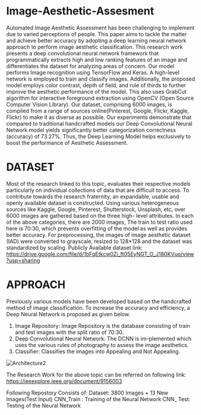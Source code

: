 # Image-Aesthetic-Assesment


Automated Image Aesthetic Assessment has been challenging to implement due to varied perceptions of people. This paper aims to tackle the matter and achieve better accuracy by adopting a deep learning neural network approach to perform image aesthetic classification. This research work presents a deep convolutional neural network framework that programmatically extracts high and low ranking features of an image and differentiates the dataset for analyzing areas of concern. Our model performs Image recognition using TensorFlow and Keras. A high-level network is employed to train and classify images. Additionally, the proposed model employs color contrast, depth of field, and rule of thirds to further improve the aesthetic performance of the model. This also uses GrabCut algorithm for interactive foreground extraction using OpenCV (Open Source Computer Vision Library). Our dataset, comprising 6000 images, is compiled from a range of sources online(Pinterest, Google, Flickr, Kaggle, Flickr) to make it as diverse as possible. Our experiments demonstrate that compared to traditional handcrafted models our Deep Convolutional Neural Network model yields significantly better categorization correctness (accuracy) of 73.27%. Thus, the Deep Learning Model helps exclusively to boost the performance of Aesthetic Assessment.

# DATASET

Most of the research linked to this topic, evaluates their respective models particularly on individual collections of data that are difficult to access. To contribute towards the research fraternity, an expandable, usable and openly available dataset is constructed. Using various heterogeneous sources like Kaggle, Google, Pinterest, Shutterstock, Unsplash, etc, over 6000 images are gathered based on the three high- level attributes. In each of the above categories, there are 2000 images, The train to test ratio
used here is 70:30, which prevents overfitting of the model as well as provides better accuracy. For preprocessing, the images of image aesthetic dataset (IAD) were converted to
grayscale, resized to 128*128 and the dataset was standardized by scaling.
Publicly Available dataset link: https://drive.google.com/file/d/1bFqEtkcw0Zi_ft05EyNGT_O_J180KVuo/view?usp=sharing

# APPROACH
Previously various models have been developed based on the handcrafted method of image classification. To increase the accuracy and efficiency, a Deep Neural Network is proposed
as given below. 

1) Image Repository: Image Repository is the database consisting of train and test images with the split ratio of 70:30.
2) Deep Convolutional Neural Network: The DCNN is im-plemented which uses the various rules of photography to assess the image aesthetics.
3) Classifier: Classifies the images into Appealing and Not Appealing.

![Architecture2](https://user-images.githubusercontent.com/51235238/97408381-fe89f000-1921-11eb-8982-bb1e7a8f075a.JPG)



The Research Work for the above topic can be referred on following link:
https://ieeexplore.ieee.org/document/9156003


Following Repostory Consists of:
Dataset: 3800 Images + 13 New Images(Test Input)
CNN_Train : Training of the Neural Network
CNN_ Test: Testing of the Neural Network
